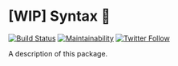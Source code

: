 # [WIP] Syntax 🌲

[![Build Status](https://travis-ci.com/markuswntr/syntax.svg?branch=master)](https://travis-ci.com/markuswntr/syntax)
[![Maintainability](https://api.codeclimate.com/v1/badges/6c5997e50689b8c86ae5/maintainability)](https://codeclimate.com/github/markuswntr/syntax/maintainability)
[![Twitter Follow](https://img.shields.io/twitter/follow/markuswntr.svg?style=social&logo=twitter)](https://twitter.com/intent/follow?screen_name=markuswntr)

A description of this package.
